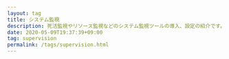 ```yaml
---
layout: tag
title: システム監視
description: 死活監視やリソース監視などのシステム監視ツールの導入、設定の紹介です。
date: 2020-05-09T19:37:39+09:00
tag: supervision
permalink: /tags/supervision.html
---
```

